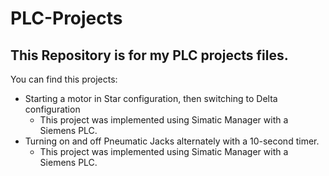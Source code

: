 # PLC-Projects
## This Repository is for my PLC projects files.

You can find this projects:
+ Starting a motor in Star configuration, then switching to Delta configuration
  + This project was implemented using Simatic Manager with a Siemens PLC.
+ Turning on and off Pneumatic Jacks alternately with a 10-second timer.
  + This project was implemented using Simatic Manager with a Siemens PLC.
